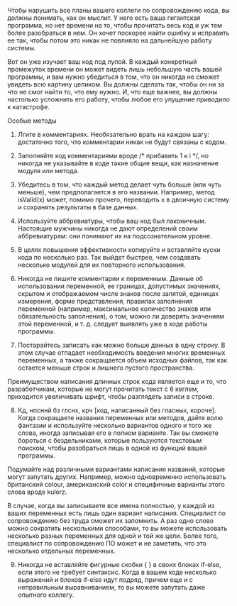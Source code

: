 Чтобы нарушить все планы вашего коллеги по сопровождению кода, вы должны понимать, как он мыслит. У него есть ваша гигантская программа, но нет времени на то, чтобы прочитать весь код и уж тем более разобраться в нем. Он хочет поскорее найти ошибку и исправить ее так, чтобы потом это никак не повлияло на дальнейшую работу системы.

Вот он уже изучает ваш код под лупой. В каждый конкретный промежуток времени он может видеть лишь небольшую часть вашей программы, и вам нужно убедиться в том, что он никогда не сможет увидеть всю картину целиком. Вы должны сделать так, чтобы он ни за что не смог найти то, что ему нужно. И, что еще важнее, вы должны настолько усложнить его работу, чтобы любое его упущение приводило к катастрофе.

Особые методы

1. Лгите в комментариях. Необязательно врать на каждом шагу: достаточно того, что комментарии никак не будут связаны с кодом.

2. Заполняйте код комментариями вроде /* прибавить 1 к i */, но никогда не указывайте в коде такие общие вещи, как назначение модуля или метода.

3. Убедитесь в том, что каждый метод делает чуть больше (или чуть меньше), чем предполагается в его названии. Например, метод isValid(x) может, помимо прочего, переводить x в двоичную систему и сохранять результаты в базе данных.

4. Используйте аббревиатуры, чтобы ваш код был лаконичным. Настоящие мужчины никогда не дают определений своим аббревиатурам: они понимают их на подсознательном уровне.

7. В целях повышения эффективности копируйте и вставляйте куски кода по несколько раз. Так выйдет быстрее, чем создавать несколько модулей для их повторного использования.

8. Никогда не пишите комментарии к переменным. Данные об использовании переменной, ее границах, допустимых значениях, скрытом и отображаемом числе знаков после запятой, единицах измерения, форме представления, правилах заполнения переменной (например, максимальное количество знаков или обязательность заполнения), о том, можно ли доверять значениям этой переменной, и т. д. следует выявлять уже в ходе работы программы.

9. Постарайтесь записать как можно больше данных в одну строку. В этом случае отпадает необходимость введения многих временных переменных, а также сокращается объем исходных файлов, так как остается меньше строк и лишнего пустого пространства.

Преимуществом написания длинных строк кода является еще и то, что разработчикам, которые не могут прочитать текст с 6 кеглем, приходится увеличивать шрифт, чтобы разглядеть записи в строке.

8. Кд, нпсннй бз глснх, крч [код, написанный без гласных, короче]. Когда сокращаете названия переменных или методов, дайте волю фантазии и используйте несколько вариантов одного и того же слова, иногда записывая его в полном варианте. Так вы сможете бороться с бездельниками, которые пользуются текстовым поиском, чтобы разобраться лишь в одной из функций вашей программы.

Подумайте над различными вариантами написания названий, которые могут запутать других. Например, можно одновременно использовать британский colour, американский color и специфичные варианты этого слова вроде kulerz.

В случае, когда вы записываете все имена полностью, у каждой из ваших переменных есть лишь один вариант написания. Специалист по сопровождению без труда сможет их запомнить. А раз одно слово можно сократить несколькими способами, то вы можете использовать несколько разных переменных для одной и той же цели. Более того, специалист по сопровождению ПО может и не заметить, что это несколько отдельных переменных.

9. Никогда не вставляйте фигурные скобки { } в своих блоках if-else, если этого не требует синтаксис. Когда в вашем коде несколько выражений и блоков if-else идут подряд, причем еще и с неправильным выравниванием, то вы можете запутать даже опытного коллегу.
